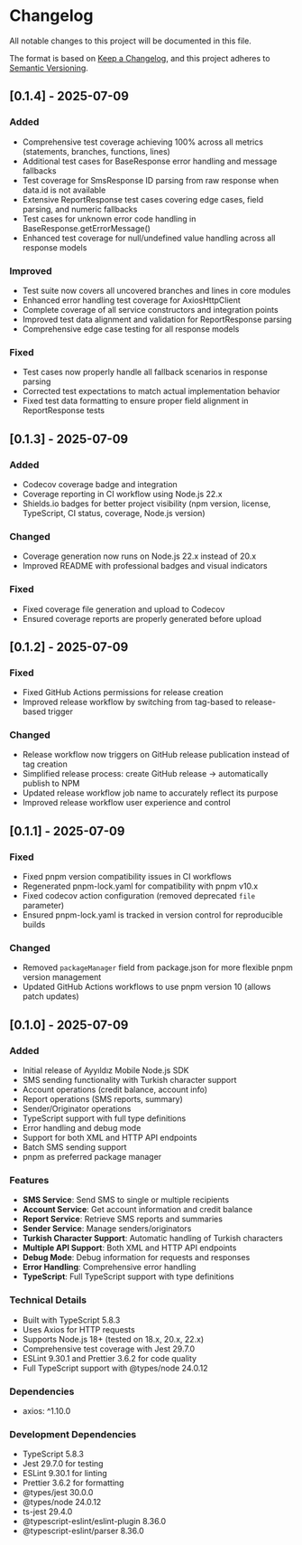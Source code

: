 # Changelog

All notable changes to this project will be documented in this file.

The format is based on [Keep a Changelog](https://keepachangelog.com/en/1.0.0/),
and this project adheres to [Semantic Versioning](https://semver.org/spec/v2.0.0.html).

## [0.1.4] - 2025-07-09

### Added
- Comprehensive test coverage achieving 100% across all metrics (statements, branches, functions, lines)
- Additional test cases for BaseResponse error handling and message fallbacks
- Test coverage for SmsResponse ID parsing from raw response when data.id is not available
- Extensive ReportResponse test cases covering edge cases, field parsing, and numeric fallbacks
- Test cases for unknown error code handling in BaseResponse.getErrorMessage()
- Enhanced test coverage for null/undefined value handling across all response models

### Improved
- Test suite now covers all uncovered branches and lines in core modules
- Enhanced error handling test coverage for AxiosHttpClient
- Complete coverage of all service constructors and integration points
- Improved test data alignment and validation for ReportResponse parsing
- Comprehensive edge case testing for all response models

### Fixed
- Test cases now properly handle all fallback scenarios in response parsing
- Corrected test expectations to match actual implementation behavior
- Fixed test data formatting to ensure proper field alignment in ReportResponse tests

## [0.1.3] - 2025-07-09

### Added
- Codecov coverage badge and integration
- Coverage reporting in CI workflow using Node.js 22.x
- Shields.io badges for better project visibility (npm version, license, TypeScript, CI status, coverage, Node.js version)

### Changed
- Coverage generation now runs on Node.js 22.x instead of 20.x
- Improved README with professional badges and visual indicators

### Fixed
- Fixed coverage file generation and upload to Codecov
- Ensured coverage reports are properly generated before upload

## [0.1.2] - 2025-07-09

### Fixed
- Fixed GitHub Actions permissions for release creation
- Improved release workflow by switching from tag-based to release-based trigger

### Changed
- Release workflow now triggers on GitHub release publication instead of tag creation
- Simplified release process: create GitHub release → automatically publish to NPM
- Updated release workflow job name to accurately reflect its purpose
- Improved release workflow user experience and control

## [0.1.1] - 2025-07-09

### Fixed
- Fixed pnpm version compatibility issues in CI workflows
- Regenerated pnpm-lock.yaml for compatibility with pnpm v10.x
- Fixed codecov action configuration (removed deprecated `file` parameter)
- Ensured pnpm-lock.yaml is tracked in version control for reproducible builds

### Changed
- Removed `packageManager` field from package.json for more flexible pnpm version management
- Updated GitHub Actions workflows to use pnpm version 10 (allows patch updates)

## [0.1.0] - 2025-07-09

### Added
- Initial release of Ayyıldız Mobile Node.js SDK
- SMS sending functionality with Turkish character support
- Account operations (credit balance, account info)
- Report operations (SMS reports, summary)
- Sender/Originator operations
- TypeScript support with full type definitions
- Error handling and debug mode
- Support for both XML and HTTP API endpoints
- Batch SMS sending support
- pnpm as preferred package manager

### Features
- **SMS Service**: Send SMS to single or multiple recipients
- **Account Service**: Get account information and credit balance  
- **Report Service**: Retrieve SMS reports and summaries
- **Sender Service**: Manage senders/originators
- **Turkish Character Support**: Automatic handling of Turkish characters
- **Multiple API Support**: Both XML and HTTP API endpoints
- **Debug Mode**: Debug information for requests and responses
- **Error Handling**: Comprehensive error handling
- **TypeScript**: Full TypeScript support with type definitions

### Technical Details
- Built with TypeScript 5.8.3
- Uses Axios for HTTP requests
- Supports Node.js 18+ (tested on 18.x, 20.x, 22.x)
- Comprehensive test coverage with Jest 29.7.0
- ESLint 9.30.1 and Prettier 3.6.2 for code quality
- Full TypeScript support with @types/node 24.0.12

### Dependencies
- axios: ^1.10.0

### Development Dependencies
- TypeScript 5.8.3
- Jest 29.7.0 for testing
- ESLint 9.30.1 for linting
- Prettier 3.6.2 for formatting
- @types/jest 30.0.0
- @types/node 24.0.12
- ts-jest 29.4.0
- @typescript-eslint/eslint-plugin 8.36.0
- @typescript-eslint/parser 8.36.0

